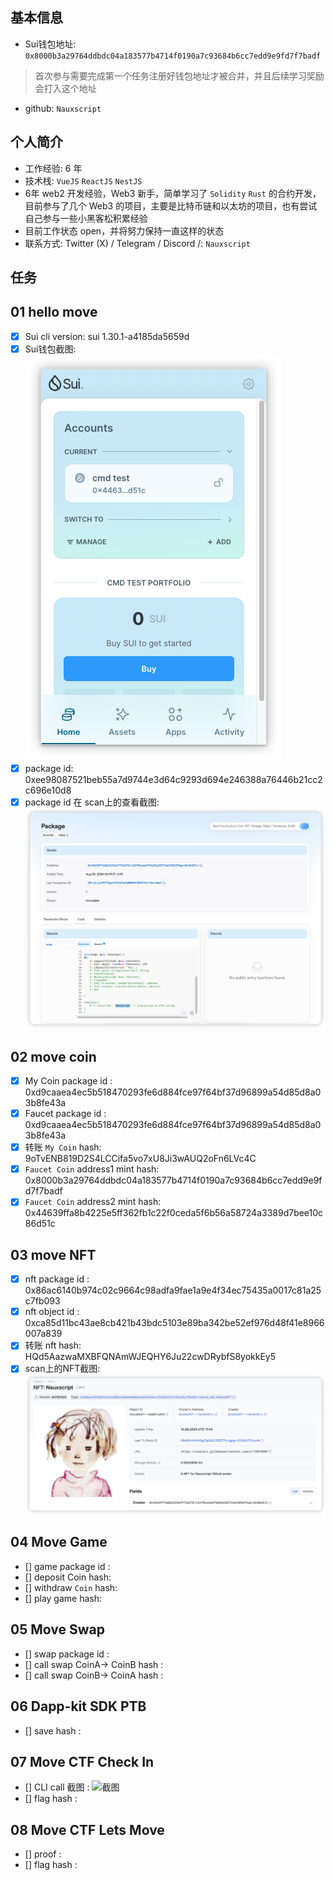 ## 基本信息
- Sui钱包地址: `0x8000b3a29764ddbdc04a183577b4714f0190a7c93684b6cc7edd9e9fd7f7badf`
> 首次参与需要完成第一个任务注册好钱包地址才被合并，并且后续学习奖励会打入这个地址
- github: `Nauxscript`

## 个人简介
- 工作经验: 6 年
- 技术栈: `VueJS` `ReactJS` `NestJS` 
- 6年 web2 开发经验，Web3 新手，简单学习了 `Solidity` `Rust` 的合约开发，目前参与了几个 Web3 的项目，主要是比特币链和以太坊的项目，也有尝试自己参与一些小黑客松积累经验
- 目前工作状态 open，并将努力保持一直这样的状态
- 联系方式: Twitter (X) / Telegram / Discord /: `Nauxscript`

## 任务

##   01 hello move  
- [x] Sui cli version: sui 1.30.1-a4185da5659d
- [x] Sui钱包截图: ![Sui钱包截图](./images/wallet.png)
- [x] package id: 0xee98087521beb55a7d9744e3d64c9293d694e246388a76446b21cc2c696e10d8 
- [x] package id 在 scan上的查看截图:![Scan截图](./images/package.png)

##   02 move coin
- [x] My Coin package id : 0xd9caaea4ec5b518470293fe6d884fce97f64bf37d96899a54d85d8a03b8fe43a
- [x] Faucet package id : 0xd9caaea4ec5b518470293fe6d884fce97f64bf37d96899a54d85d8a03b8fe43a
- [x] 转账 `My Coin` hash: 9oTvENB819D2S4LCCifa5vo7xU8Ji3wAUQ2oFn6LVc4C
- [x] `Faucet Coin` address1 mint hash: 0x8000b3a29764ddbdc04a183577b4714f0190a7c93684b6cc7edd9e9fd7f7badf
- [x] `Faucet Coin` address2 mint hash: 0x44639ffa8b4225e5ff362fb1c22f0ceda5f6b56a58724a3389d7bee10c86d51c

##   03 move NFT
- [x] nft package id : 0x86ac6140b974c02c9664c98adfa9fae1a9e4f34ec75435a0017c81a25c7fb093
- [x] nft object id : 0xca85d11bc43ae8cb421b43bdc5103e89ba342be52ef976d48f41e8966007a839
- [x] 转账 nft  hash: HQd5AazwaMXBFQNAmWJEQHY6Ju22cwDRybfS8yokkEy5
- [x] scan上的NFT截图:![Scan截图](./images/nft.jpg)

##   04 Move Game
- [] game package id :
- [] deposit Coin hash:
- [] withdraw `Coin` hash:
- [] play game hash:

##   05 Move Swap
- [] swap package id :
- [] call swap CoinA-> CoinB  hash :
- [] call swap CoinB-> CoinA  hash :

##   06 Dapp-kit SDK PTB
- [] save hash :

##   07 Move CTF Check In
- [] CLI call 截图 : ![截图](./images/你的图片地址)
- [] flag hash :

##   08 Move CTF Lets Move
- [] proof : 
- [] flag hash :